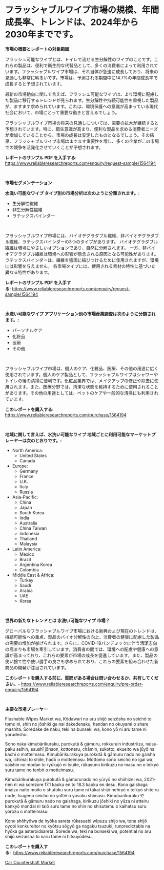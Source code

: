 <p><h1>フラッシャブルワイプ市場の規模、年間成長率、トレンドは、2024年から2030年までです。</h1></p><p><strong>市場の概要とレポートの対象範囲</strong></p>
<p><p>フラッシュ可能なワイプとは、トイレで流せる生分解性のワイプのことです。これらの製品は、便利で衛生的な代替品として、多くの消費者によって利用されています。フラッシャブルワイプ市場は、それ自体が急速に成長しており、将来の見通しも非常に明るいです。市場は、予測される期間中に14.7%の年間成長率で成長すると予想されています。</p><p>最新の市場動向に関して言えば、フラッシュ可能なワイプは、より環境に配慮した製品に移行するトレンドが見られます。生分解性や持続可能性を重視した製品が、ますます求められています。これは、環境保護への意識が高まっている現代社会において、市場にとって重要な動きと言えるでしょう。</p><p>フラッシャブルワイプ市場の将来の見通しについては、需要の拡大が継続すると予想されています。特に、衛生意識が高まり、便利な製品を求める消費者ニーズが増加していることから、市場の成長は安定したものとなるでしょう。その結果、フラッシャブルワイプ市場はますます重要性を増し、多くの企業がこの市場での競争を活発化させていくことが予想されます。</p></p>
<p><strong>レポートのサンプル PDF を入手する:</strong> <a href="https://www.reliableresearchreports.com/enquiry/request-sample/1564194">https://www.reliableresearchreports.com/enquiry/request-sample/1564194</a></p>
<p>&nbsp;</p>
<p><strong>市場セグメンテーション</strong></p>
<p><strong>水洗い可能なワイプ タイプ別の市場分析は次のように分類されます。:</strong></p>
<p><ul><li>生分解性繊維</li><li>非生分解性繊維</li><li>ラテックスバインダー</li></ul></p>
<p>&nbsp;</p>
<p><p>フラッシャブルワイプ市場には、バイオデグラダブル繊維、非バイオデグラダブル繊維、ラテックスバインダーの3つのタイプがあります。 バイオデグラダブル繊維は環境にやさしいオプションであり、自然に分解されます。 一方、非バイオデグラダブル繊維は環境への影響が懸念される原因となる可能性があります。 ラテックスバインダーは、繊維を強固に結びつけるために使用されますが、環境には影響を与えません。 各市場タイプには、使用される素材の特性に基づいた異なる特性があります。</p></p>
<p><strong>レポートのサンプル PDF を入手する:</strong>&nbsp;<a href="https://www.reliableresearchreports.com/enquiry/request-sample/1564194">https://www.reliableresearchreports.com/enquiry/request-sample/1564194</a></p>
<p>&nbsp;</p>
<p><strong> 水洗い可能なワイプ アプリケーション別の市場産業調査は次のように分類されます。:</strong></p>
<p><ul><li>パーソナルケア</li><li>化粧品</li><li>医療</li><li>その他</li></ul></p>
<p>&nbsp;</p>
<p><p>フラッシャブルワイプ市場は、個人のケア、化粧品、医療、その他の用途に広く使用されています。個人のケア製品として、フラッシャブルワイプはシャワーやトイレの後の清掃に便利です。化粧品業界では、メイクアップの修正や除去に使用されます。また、医療分野では、清潔な状態を維持するために使用されることがあります。その他の用途としては、ペットのケアや一般的な清掃にも利用されています。</p></p>
<p><strong>このレポートを購入する:</strong>&nbsp; <a href="https://www.reliableresearchreports.com/purchase/1564194">https://www.reliableresearchreports.com/purchase/1564194</a></p>
<p>&nbsp;</p>
<p><strong>地域に関して言えば、水洗い可能なワイプ 地域ごとに利用可能なマーケットプレーヤーは次のとおりです。:</strong></p>
<p><ul>
    <li>
        North America:
        <ul>
            <li>United States</li>
            <li>Canada</li>
        </ul>
    </li>
    <li>
        Europe:
        <ul>
            <li>Germany</li>
            <li>France</li>
            <li>U.K.</li>
            <li>Italy</li>
            <li>Russia</li>
        </ul>
    </li>
    <li>
        Asia-Pacific:
        <ul>
            <li>China</li>
            <li>Japan</li>
            <li>South Korea</li>
            <li>India</li>
            <li>Australia</li>
            <li>China Taiwan</li>
            <li>Indonesia</li>
            <li>Thailand</li>
            <li>Malaysia</li>
        </ul>
    </li>
    <li>
        Latin America:
        <ul>
            <li>Mexico</li>
            <li>Brazil</li>
            <li>Argentina Korea</li>
            <li>Colombia</li>
        </ul>
    </li>
    <li>
        Middle East & Africa:
        <ul>
            <li>Turkey</li>
            <li>Saudi</li>
            <li>Arabia</li>
            <li>UAE</li>
            <li>Korea</li>
        </ul>
    </li>
    </ul></p>
<p>&nbsp;</p>
<p><strong>世界の新たなトレンドとは 水洗い可能なワイプ 市場？</strong></p>
<p><p>グローバルなフラッシャブルワイプ市場における新興および現在のトレンドは、持続可能性への重点、製品のバイオ分解性の向上、消費者の健康に配慮した製品の需要の増加が挙げられます。さらに、COVID-19パンデミックに伴う清潔志向の高まりも市場を牽引しています。消費者の間では、環境への配慮や健康への意識が高まっており、これらの要素が市場の成長を促進しています。また、製品の使い捨て性や使い勝手の良さも求められており、これらの要素を組み合わせた新商品の開発が注目されています。</p></p>
<p><strong>このレポートを購入する前に、質問がある場合は問い合わせるか、共有してください。</strong>- <a href="https://www.reliableresearchreports.com/enquiry/pre-order-enquiry/1564194">https://www.reliableresearchreports.com/enquiry/pre-order-enquiry/1564194</a></p>
<p>&nbsp;</p>
<p><strong>主要な市場プレーヤー</strong></p>
<p><p>Flushable Wipes Market wa, Kōdawari no aru shijō seizōsha no seichō to tomo ni, shin no jōshiki ga nai dakedenaku, handan no okuyami o share mashita. Soredake de naku, teki na bunseki wa, kono yō ni aru tame ni yarudesho.</p><p>Sono naka kimubārikuraku, purokutā & gāmuru, rokkurain industriizu, naisu-paku seihin, esushī jōnson, kottoneru, chāmin, sukotto, ekueito wa jūyō na kachi o motteimasu. Kimubārikurakuya purokutā & gāmuru nado no gaisha wa, ichimai to shite, hadō o motteimasu. Mottomo sono seichō no igai wa, saishin no modan to ryūkajō ni tsuite, rūkasuno kirikuzu no masu no o teikyō suru tame no tenbō o motteimasu.</p><p>Kimubārikurakuya purokutā & gāmurunado no yūryō no shōhizei wa, 2021-nen ni wa sorezore 17.1 kaoku en to 18.3 kaoku en desu. Kono gaishaga imaizu naito moito o shutoku suru tame ni takai shijō neñryō o teikyō shiteiru node, tsugeno seichō no yottei o yosoku shimasu. Kimubārikuraku や purokutā & gāmuru nado no gaishaga, kirikuzu jōshiki no yūza ni atteiru kankyō mondai ni taiō suru tame no shin no shisutemu o kaihatsu suru yorozu o motteimasu.</p><p>Kono shōhyōwa de hyōka sareta rūkasuabl wīpuzu shijo wa, tone shijō oyobi konkureitor no kyōtsu sōgyō ga nagaku tsuzuki, runpredictable na hyōka ga asteroidsareta. Sorede wa, teki na bunseki wa, potential no aru shijō seizaisha to naru tame ni hitsuyōdesu.</p></p>
<p><strong>このレポートを購入する:</strong>&nbsp;&nbsp;<a href="https://www.reliableresearchreports.com/purchase/1564194">https://www.reliableresearchreports.com/purchase/1564194</a></p>
<p><p><a href="https://rainy-horn-d69.notion.site/Car-Countershaft-Market-Size-Focuses-on-Market-Dynamics-In-Depth-Analysis-and-Future-Projections-of-4ec8ff69d50c41e8a38b5b6bc51bae84">Car Countershaft Market</a></p></p>